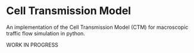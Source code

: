 # Cell Transmission Model

An implementation of the Cell Transmission Model (CTM) for macroscopic traffic flow simulation in python.

WORK IN PROGRESS